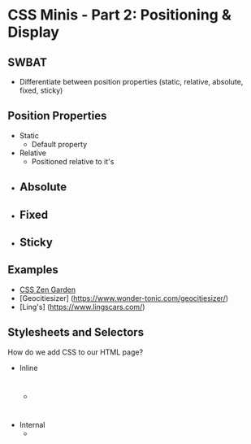 
# CSS Minis - Part 2: Positioning & Display


## SWBAT

* Differentiate between position properties (static, relative, absolute, fixed, sticky)


## Position Properties

* Static
  - Default property
* Relative
  - Positioned relative to it's  
* Absolute
  -
* Fixed
  -
* Sticky
  -


## Examples

- [CSS Zen Garden](http://www.csszengarden.com/)
- [Geocitiesizer] (https://www.wonder-tonic.com/geocitiesizer/)
- [Ling's] (https://www.lingscars.com/)

## Stylesheets and Selectors

How do we add CSS to our HTML page?
* Inline
  - <h1 style='background-color: green; color: red'></h1>
* Internal
  - <style><style/>
* External import external page
  - < link rel="stylesheet" href="styles.css" >


Types of CSS selectors & their hierarchy
* HTML tags/elements
* Classes
* IDs

```
Element Selector:
ul li {
  color: black;
}

Class Selector:
.list-item {
  color: red;
}

ID Selector:
#list-item {
  color: green;
}

```

## The Box Model

* What is the box model?


4 Elements of the box model:
* Content - The content of the box, where text and images appear
* Padding - Clears an area around the content. The padding is transparent
* Border - A border that goes around the padding and content
* Margin - Clears an area outside the border. The margin is transparent

## Resources

- [Awwwards](https://www.awwwards.com/)
- [codrops](https://tympanus.net/codrops/css_reference/)
- [CSS Tricks](https://css-tricks.com/)
- [CSS Grid Guide](https://css-tricks.com/snippets/css/complete-guide-grid/)
- [CSS MDN](https://developer.mozilla.org/en-US/docs/Web/CSS)
- [CSS Zen Garden](http://www.csszengarden.com/)
- [Flexbox Froggy](https://flexboxfroggy.com/)
- [CSS Grid Garden](http://cssgridgarden.com/)
- [DaFont](http://DaFont.com/)
- [Lost Type](http://losttype.com/)
